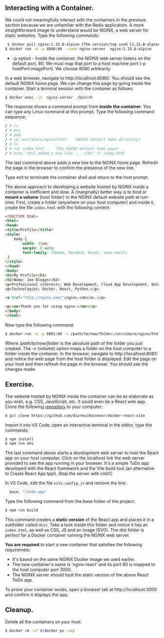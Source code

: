 ## Interacting with a Container.

We could not meaningfully interact with the containers in the previous section because we are unfamiliar with the Redis application. A more straightforward image to understand would be NGINX, a web server for static websites. Type the following commands:
~~~bash
 $ docker pull nginx:1.15.8-alpine (The version/tag used (1.15.8-alpine) is arbitrary)
$ docker run -d -p 8080:80 --name nginx-server  nginx:1.15.8-alpine
~~~
+ -p option - Inside the container, the NGINX web server listens on the default port, 80. We must map that port to a host machine port (-p hostPort:imagePort). We choose 8080 arbitrarily. 

In a web browser, navigate to http://localhost:8080/. You should see the default NGINX home page. We can change this page by going inside the container. Start a terminal session with the container as follows:
~~~bash
$ docker exec -it  nginx-server  /bin/sh
~~~
The response shows a command prompt from __inside the container__. You can type any Linux command at this prompt. Type the following command sequence:
~~~bash
/ # ls
/ # env
/ # pwd
/ # cd /usr/share/nginx/html.   (NGINX default home directory)
/ # ls
/ # cat index.html     (The NGINX default home page)
/ # echo "<b>I added a new line ....</b>" >> index.html 
~~~
The last command above adds a new line to the NGINX home page. Refresh the page in the browser to confirm the presence of the new line. 

Type exit to terminate the container shell and return to the host prompt.

The above approach to developing a website hosted by NGINX inside a container is inefficient and slow. A (marginally) better way is to bind or __mount a volume__ (host folder) to the NGINX default website path at run-time. First, create a folder (anywhere on your host computer) and inside it, create the file `index.html` with the following content:
~~~html
<!DOCTYPE html>
<html>
<head>
<title>Profile</title>
<style>
    body {
        width: 35em;
        margin: 0 auto;
        font-family: Tahoma, Verdana, Arial, sans-serif;
 }
</style>
</head>
<body>
<h1>My Profile</h1>
<h2>Name: Joe Bloggs</h2>
<p>Professional interests: Web Development, Cloud App Development, Data Science.</p>
<p>Technologies: Docker, React, Python.</p>

<a href="http://nginx.com/">nginx.com</a>.</p>

<p><em>Thank you for using nginx.</em></p>
</body>
</html>
~~~
Now type the following command:
~~~bash
$ docker run -d -p 8081:80 -v /path/to/new/folder:/usr/share/nginx/html    --name nginx-server2  nginx:1.15.8-alpine
~~~
Where */path/to/new/folder* is the absolute path of the folder you just created. The -v (volume) option maps a folder on the host computer to a folder inside the container. In the browser, navigate to http://localhost:8081/ and notice the web page from the host folder is displayed. Edit the page on your host and then refresh the page in the browser. You should see the changes made. 

## Exercise.

The website hosted by NGINX inside the container can be as elaborate as you wish, e.g. CSS, JavaScript, etc. It could even be a React web app. Clone the following [repository][react] to your computer:
~~~bash
$ git clone https://github.com/diarmuidoconnor/docker-react-vite
~~~
Import it into VS Code, open an interactive terminal in the editor, type the commands:
~~~bash
$ npm install
$ npm run dev
~~~
The last command above starts a development web server to host the React app on your host computer. Click on the localhost link the web server provided to see the app running in your browser. It's a simple ToDo app developed with the React framework and the Vite build tool (an alternative to Create React App tppl). Stop the server with cntl/C

In VS Code, edit the file `vite.config.js` and remove the line:
~~~js
  base: "/todo-app"
~~~
Type the following command from the base folder of the project:
~~~bash
$ npm run build
~~~
This command creates a __static version__ of the React app and places it in a subfolder called `dist`. Take a look inside this folder and notice it has an `index.html`, as well as CSS, JS and an image (SVG). The dist folder is perfect for a Docker container running the NGINX web server.

__You are required__ to start a new container that satisfies the following requiremets:

+ It's based on the same NGINX Docker image we used earlier. 
+ The new container's name is 'nginx-react' and its port 80 is mapped to the host computer port 3000.
+ The NGINX server should host the static version of the above React ToDo app. 

To prove your container works, open a browser tab at http://localhost:3000 and confirm it displays the app.

## Cleanup.

Delete all the containers on your host:
~~~bash
$ docker rm -vf $(docker ps -aq)
~~~


[react]: https://github.com/nirdhum/todo-app